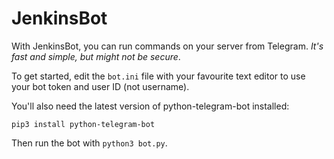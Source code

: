 # JenkinsBot

With JenkinsBot, you can run commands on your server from Telegram. *It's fast and simple, but might not be secure*.

To get started, edit the `bot.ini` file with your favourite text editor to use your bot token and user ID (not username).

You'll also need the latest version of python-telegram-bot installed:

    pip3 install python-telegram-bot

Then run the bot with `python3 bot.py`.
